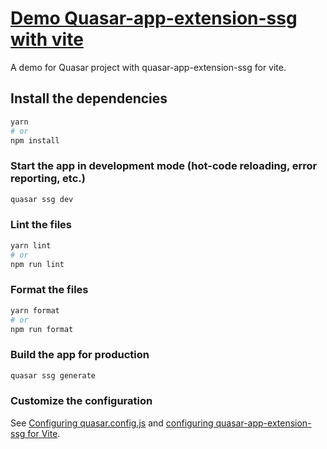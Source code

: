 # [Demo Quasar-app-extension-ssg with vite](https://quasar-app-extension-ssg-vite.netlify.app/)

A demo for Quasar project with quasar-app-extension-ssg for vite.

## Install the dependencies

```bash
yarn
# or
npm install
```

### Start the app in development mode (hot-code reloading, error reporting, etc.)

```bash
quasar ssg dev
```

### Lint the files

```bash
yarn lint
# or
npm run lint
```

### Format the files

```bash
yarn format
# or
npm run format
```

### Build the app for production

```bash
quasar ssg generate
```

### Customize the configuration

See [Configuring quasar.config.js](https://v2.quasar.dev/quasar-cli-vite/quasar-config-js) and [configuring quasar-app-extension-ssg for Vite](https://github.com/freddy38510/quasar-app-extension-ssg#vite).
